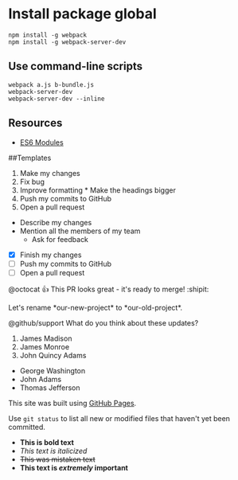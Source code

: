 # Install package global
```
npm install -g webpack
npm install -g webpack-server-dev
```
## Use command-line scripts
```
webpack a.js b-bundle.js
webpack-server-dev
webpack-server-dev --inline
```

## Resources
- [ES6 Modules](http://www.2ality.com/2014/09/es6-modules-final.html)

##Templates
1. Make my changes
  1. Fix bug
  2. Improve formatting
    * Make the headings bigger
2. Push my commits to GitHub
3. Open a pull request
  * Describe my changes
  * Mention all the members of my team
    * Ask for feedback
    
- [x] Finish my changes
- [ ] Push my commits to GitHub
- [ ] Open a pull request

@octocat :+1: This PR looks great - it's ready to merge! :shipit:

Let's rename \*our-new-project\* to \*our-old-project\*.

@github/support What do you think about these updates?

1. James Madison
2. James Monroe
3. John Quincy Adams

- George Washington
- John Adams
- Thomas Jefferson

This site was built using [GitHub Pages](https://pages.github.com/).

Use `git status` to list all new or modified files that haven't yet been committed.


- **This is bold text**
- *This text is italicized*
- ~~This was mistaken text~~
- **This text is _extremely_ important**
